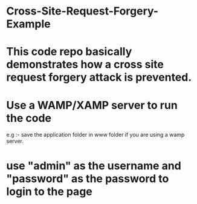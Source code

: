 # Cross-Site-Request-Forgery-Example
# This code repo basically demonstrates how a cross site request forgery attack is prevented.
# Use a WAMP/XAMP server to run the code
  e.g :- save the application folder in www folder if you are using a wamp server.
# use "admin" as the username and "password" as the password to login to the page 
